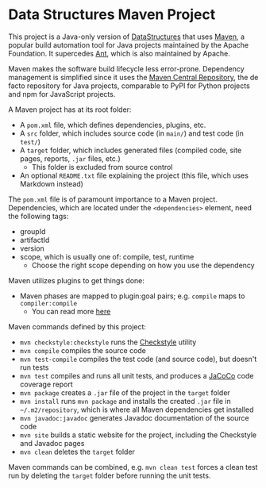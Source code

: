 # Data Structures Maven Project

This project is a Java-only version of [DataStructures](https://github.com/chrislattman/DataStructures) that uses [Maven](https://maven.apache.org/), a popular build automation tool for Java projects maintained by the Apache Foundation. It supercedes [Ant](https://ant.apache.org/), which is also maintained by Apache.

Maven makes the software build lifecycle less error-prone. Dependency management is simplified since it uses the [Maven Central Repository](https://repo.maven.apache.org/maven2/), the de facto repository for Java projects, comparable to PyPI for Python projects and npm for JavaScript projects.

A Maven project has at its root folder:

- A `pom.xml` file, which defines dependencies, plugins, etc.
- A `src` folder, which includes source code (in `main/`) and test code (in `test/`)
- A `target` folder, which includes generated files (compiled code, site pages, reports, `.jar` files, etc.)
    - This folder is excluded from source control
- An optional `README.txt` file explaining the project (this file, which uses Markdown instead)

The `pom.xml` file is of paramount importance to a Maven project. Dependencies, which are located under the `<dependencies>` element, need the following tags:

- groupId
- artifactId
- version
- scope, which is usually one of: compile, test, runtime
    - Choose the right scope depending on how you use the dependency

Maven utilizes plugins to get things done:

- Maven phases are mapped to plugin:goal pairs; e.g. `compile` maps to `compiler:compile`
    - You can read more [here](https://maven.apache.org/guides/introduction/introduction-to-the-lifecycle.html#packaging)

Maven commands defined by this project:

- `mvn checkstyle:checkstyle` runs the [Checkstyle](https://checkstyle.sourceforge.io/) utility
- `mvn compile` compiles the source code
- `mvn test-compile` compiles the test code (and source code), but doesn't run tests
- `mvn test` compiles and runs all unit tests, and produces a [JaCoCo](https://www.jacoco.org/jacoco/index.html) code coverage report
- `mvn package` creates a `.jar` file of the project in the `target` folder
- `mvn install` runs `mvn package` and installs the created `.jar` file in `~/.m2/repository`, which is where all Maven dependencies get installed
- `mvn javadoc:javadoc` generates Javadoc documentation of the source code
- `mvn site` builds a static website for the project, including the Checkstyle and Javadoc pages
- `mvn clean` deletes the `target` folder

Maven commands can be combined, e.g. `mvn clean test` forces a clean test run by deleting the `target` folder before running the unit tests.
